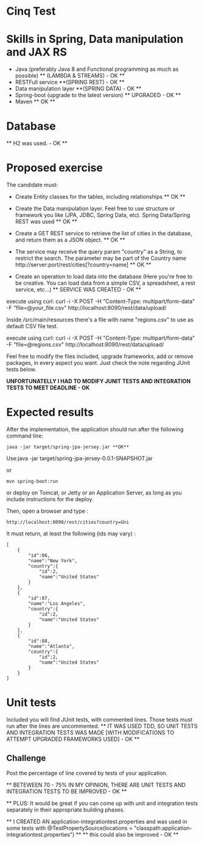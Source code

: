 # Cinq Test

# Skills in Spring, Data manipulation and JAX RS

- Java (preferably Java 8 and Functional programming as much as possible) ** (LAMBDA & STREAMS) - OK ** 
- RESTFull service **(SPRING REST) - OK ** 
- Data manipulation layer **(SPRING DATA) - OK ** 
- Spring-boot (upgrade to the latest version) ** UPGRADED - OK **
- Maven ** OK **

# Database

** H2 was used. - OK **

# Proposed exercise
The candidate must:
- Create Entity classes for the tables, including relationships ** OK ** 
- Create the Data manipulation layer. Feel free to use structure or framework you like (JPA, JDBC, Spring Data, etc). Spring Data/Spring REST was used ** OK **
- Create a GET REST service to retrieve the list of cities in the database, and return them as a JSON object. ** OK **
- The service may receive the query param "country" as a String, to restrict the search. The parameter may be part of the Country name
   http://server:port/rest/cities[?country=name] ** OK **

- Create an operation to load data into the database 
(Here you're free to be creative. You can load data from a simple CSV, a spreadsheet, a rest service, etc...) ** SERVICE WAS CREATED - OK ** 

execute using curl: 
curl -i -X POST -H "Content-Type: multipart/form-data" -F "file=@your_file.csv" http://localhost:8090/rest/data/upload/

Inside /src/main/resources there's a file with name "regions.csv" to use as default CSV file test.

execute using curl:
curl -i -X POST -H "Content-Type: multipart/form-data" -F "file=@regions.csv" http://localhost:8090/rest/data/upload/

Feel free to modify the files included, upgrade frameworks, add or remove packages, in every aspect you want. 
Just check the note regarding JUnit tests below. 

**UNFORTUNATELLY I HAD TO MODIFY JUNIT TESTS AND INTEGRATION TESTS TO MEET DEADLINE - OK**

# Expected results
After the implementation, the application should run after the following command line:

	java -jar target/spring-jpa-jersey.jar **OK**

Use:java -jar target/spring-jpa-jersey-0.0.1-SNAPSHOT.jar

or 

    mvn spring-boot:run
    
or deploy on Tomcat, or Jetty or an Application Server, as long as you include instructions for the deploy.


Then, open a browser and type :

    http://localhost:8090/rest/cities?country=Uni


It must return, at least the following (ids may vary) :

    [
        {
            "id":86,
            "name":"New York",
            "country":{
                "id":2,
                "name":"United States"
            }
        },
        {
            "id":87,
            "name":"Los Angeles",
            "country":{
                "id":2,
                "name":"United States"
            }
        },
        {
            "id":88,
            "name":"Atlanta",
            "country":{
                "id":2,
                "name":"United States"
            }
        }
    ]


# Unit tests

Included you will find JUnit tests, with commented lines. Those tests must run after the lines
are uncommented. ** IT WAS USED TDD, SO UNIT TESTS AND INTEGRATION TESTS WAS MADE [WITH MODIFICATIONS TO ATTEMPT UPGRADED FRAMEWORKS USED] - OK **  

## Challenge

Post the percentage of line covered by tests of your application.

** BETEWEEN 70 - 75% IN MY OPINION, THERE ARE UNIT TESTS AND INTEGRATION TESTS TO BE IMPROVED - OK **

** PLUS: It would be great if you can come up with unit and integration tests separately in their appropriate building phases.

** I CREATED AN application-integrationtest.properties and was used in some tests with @TestPropertySource(locations = "classpath:application-integrationtest.properties") **
** this could also be improved - OK ** 